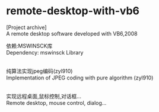 # remote-desktop-with-vb6
[Project archive]<br />
A remote desktop software developed with VB6,2008<br />


依赖:MSWINSCK库<br />
Dependency: mswinsck Library<br /><br />

纯算法实现jpeg编码(zyl910)<br />
Implementation of JPEG coding with pure algorithm (zyl910)<br /><br />

实现远程桌面,鼠标控制,对话框...<br />
Remote desktop, mouse control, dialog...<br /><br />





